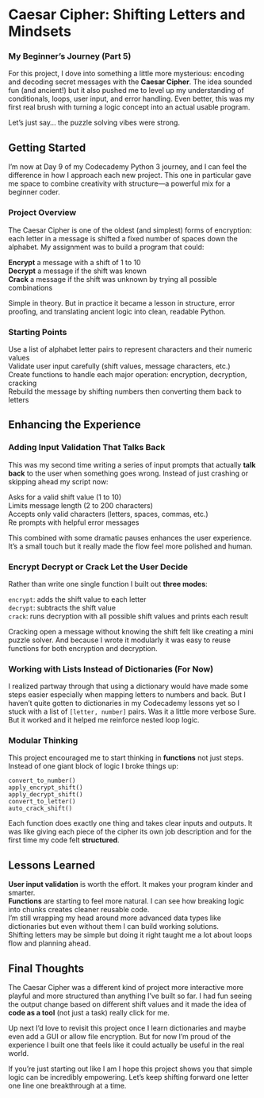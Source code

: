 # Caesar Cipher: Shifting Letters and Mindsets  
### My Beginner’s Journey (Part 5)

For this project, I dove into something a little more mysterious: encoding and decoding secret messages with the **Caesar Cipher**. The idea sounded fun (and ancient!) but it also pushed me to level up my understanding of conditionals, loops, user input, and error handling. Even better, this was my first real brush with turning a logic concept into an actual usable program.

Let’s just say… the puzzle solving vibes were strong.

## Getting Started

I’m now at Day 9 of my Codecademy Python 3 journey, and I can feel the difference in how I approach each new project. This one in particular gave me space to combine creativity with structure—a powerful mix for a beginner coder.

### Project Overview

The Caesar Cipher is one of the oldest (and simplest) forms of encryption: each letter in a message is shifted a fixed number of spaces down the alphabet. My assignment was to build a program that could:

**Encrypt** a message with a shift of 1 to 10  
**Decrypt** a message if the shift was known  
**Crack** a message if the shift was unknown by trying all possible combinations  

Simple in theory. But in practice it became a lesson in structure, error proofing, and translating ancient logic into clean, readable Python.

### Starting Points

Use a list of alphabet letter pairs to represent characters and their numeric values  
Validate user input carefully (shift values, message characters, etc.)  
Create functions to handle each major operation: encryption, decryption, cracking  
Rebuild the message by shifting numbers then converting them back to letters  

## Enhancing the Experience

### Adding Input Validation That Talks Back

This was my second time writing a series of input prompts that actually **talk back** to the user when something goes wrong. Instead of just crashing or skipping ahead my script now:

Asks for a valid shift value (1 to 10)  
Limits message length (2 to 200 characters)  
Accepts only valid characters (letters, spaces, commas, etc.)  
Re prompts with helpful error messages  

This combined with some dramatic pauses enhances the user experience. It’s a small touch but it really made the flow feel more polished and human.

### Encrypt Decrypt or Crack Let the User Decide

Rather than write one single function I built out **three modes**:

`encrypt`: adds the shift value to each letter  
`decrypt`: subtracts the shift value  
`crack`: runs decryption with all possible shift values and prints each result  

Cracking open a message without knowing the shift felt like creating a mini puzzle solver. And because I wrote it modularly it was easy to reuse functions for both encryption and decryption.

### Working with Lists Instead of Dictionaries (For Now)

I realized partway through that using a dictionary would have made some steps easier especially when mapping letters to numbers and back. But I haven’t quite gotten to dictionaries in my Codecademy lessons yet so I stuck with a list of `[letter, number]` pairs. Was it a little more verbose Sure. But it worked and it helped me reinforce nested loop logic.

### Modular Thinking

This project encouraged me to start thinking in **functions** not just steps. Instead of one giant block of logic I broke things up:

`convert_to_number()`  
`apply_encrypt_shift()`  
`apply_decrypt_shift()`  
`convert_to_letter()`  
`auto_crack_shift()`  

Each function does exactly one thing and takes clear inputs and outputs. It was like giving each piece of the cipher its own job description and for the first time my code felt **structured**.

## Lessons Learned

**User input validation** is worth the effort. It makes your program kinder and smarter.  
**Functions** are starting to feel more natural. I can see how breaking logic into chunks creates cleaner reusable code.  
I’m still wrapping my head around more advanced data types like dictionaries but even without them I can build working solutions.  
Shifting letters may be simple but doing it right taught me a lot about loops flow and planning ahead.

## Final Thoughts

The Caesar Cipher was a different kind of project more interactive more playful and more structured than anything I’ve built so far. I had fun seeing the output change based on different shift values and it made the idea of **code as a tool** (not just a task) really click for me.

Up next I’d love to revisit this project once I learn dictionaries and maybe even add a GUI or allow file encryption. But for now I’m proud of the experience I built one that feels like it could actually be useful in the real world.

If you’re just starting out like I am I hope this project shows you that simple logic can be incredibly empowering. Let’s keep shifting forward one letter one line one breakthrough at a time.
